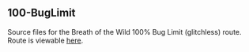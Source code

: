 ## 100-BugLimit
Source files for the Breath of the Wild 100% Bug Limit (glitchless) route. Route is viewable [here](https://celer.pistonite.org/view/Paperzlel/100-BugLimit).
